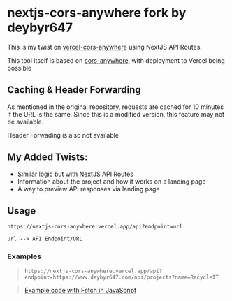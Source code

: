 # nextjs-cors-anywhere fork by deybyr647
This is my twist on [vercel-cors-anywhere](https://github.com/eai04191/vercel-cors-anywhere) using NextJS API Routes.

This tool itself is based on [cors-anywhere](https://github.com/Rob--W/cors-anywhere), with deployment to Vercel being possible

## Caching & Header Forwarding
As mentioned in the original repository, requests are cached for 10 minutes if the URL is the same.
Since this is a modified version, this feature may not be available.

Header Forwading is also not available

## My Added Twists:
- Similar logic but with NextJS API Routes
- Information about the project and how it works on a landing page
- A way to preview API responses via landing page

## Usage
`https://nextjs-cors-anywhere.vercel.app/api?endpoint=url`

`url --> API Endpoint/URL`

### Examples
> `https://nextjs-cors-anywhere.vercel.app/api?endpoint=https://www.deybyr647.com/api/projects?name=RecycleIT`

> [Example code with Fetch in JavaScript](https://gist.github.com/deybyr647/f3707c0de73f9efe23c6d88d33c22ad9)
